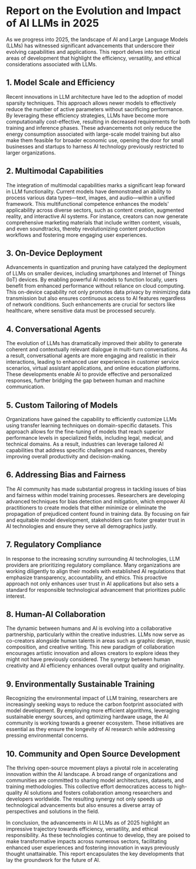 # Report on the Evolution and Impact of AI LLMs in 2025

As we progress into 2025, the landscape of AI and Large Language Models (LLMs) has witnessed significant advancements that underscore their evolving capabilities and applications. This report delves into ten critical areas of development that highlight the efficiency, versatility, and ethical considerations associated with LLMs.

## 1. Model Scale and Efficiency
Recent innovations in LLM architecture have led to the adoption of model sparsity techniques. This approach allows newer models to effectively reduce the number of active parameters without sacrificing performance. By leveraging these efficiency strategies, LLMs have become more computationally cost-effective, resulting in decreased requirements for both training and inference phases. These advancements not only reduce the energy consumption associated with large-scale model training but also make them feasible for broader economic use, opening the door for small businesses and startups to harness AI technology previously restricted to larger organizations.

## 2. Multimodal Capabilities
The integration of multimodal capabilities marks a significant leap forward in LLM functionality. Current models have demonstrated an ability to process various data types—text, images, and audio—within a unified framework. This multifunctional competence enhances the models' applicability across diverse sectors, such as content creation, augmented reality, and interactive AI systems. For instance, creators can now generate comprehensive marketing materials that include written content, visuals, and even soundtracks, thereby revolutionizing content production workflows and fostering more engaging user experiences.

## 3. On-Device Deployment
Advancements in quantization and pruning have catalyzed the deployment of LLMs on smaller devices, including smartphones and Internet of Things (IoT) devices. By enabling powerful AI models to function locally, users benefit from enhanced performance without reliance on cloud computing. This on-device capability not only promotes data privacy by minimizing data transmission but also ensures continuous access to AI features regardless of network conditions. Such enhancements are crucial for sectors like healthcare, where sensitive data must be processed securely.

## 4. Conversational Agents
The evolution of LLMs has dramatically improved their ability to generate coherent and contextually relevant dialogue in multi-turn conversations. As a result, conversational agents are more engaging and realistic in their interactions, leading to enhanced user experiences in customer service scenarios, virtual assistant applications, and online education platforms. These developments enable AI to provide effective and personalized responses, further bridging the gap between human and machine communication.

## 5. Custom Tailoring of Models
Organizations have gained the capability to efficiently customize LLMs using transfer learning techniques on domain-specific datasets. This approach allows for the fine-tuning of models that reach superior performance levels in specialized fields, including legal, medical, and technical domains. As a result, industries can leverage tailored AI capabilities that address specific challenges and nuances, thereby improving overall productivity and decision-making.

## 6. Addressing Bias and Fairness
The AI community has made substantial progress in tackling issues of bias and fairness within model training processes. Researchers are developing advanced techniques for bias detection and mitigation, which empower AI practitioners to create models that either minimize or eliminate the propagation of prejudiced content found in training data. By focusing on fair and equitable model development, stakeholders can foster greater trust in AI technologies and ensure they serve all demographics justly.

## 7. Regulatory Compliance
In response to the increasing scrutiny surrounding AI technologies, LLM providers are prioritizing regulatory compliance. Many organizations are working diligently to align their models with established AI regulations that emphasize transparency, accountability, and ethics. This proactive approach not only enhances user trust in AI applications but also sets a standard for responsible technological advancement that prioritizes public interest.

## 8. Human-AI Collaboration
The dynamic between humans and AI is evolving into a collaborative partnership, particularly within the creative industries. LLMs now serve as co-creators alongside human talents in areas such as graphic design, music composition, and creative writing. This new paradigm of collaboration encourages artistic innovation and allows creators to explore ideas they might not have previously considered. The synergy between human creativity and AI efficiency enhances overall output quality and originality.

## 9. Environmentally Sustainable Training
Recognizing the environmental impact of LLM training, researchers are increasingly seeking ways to reduce the carbon footprint associated with model development. By employing more efficient algorithms, leveraging sustainable energy sources, and optimizing hardware usage, the AI community is working towards a greener ecosystem. These initiatives are essential as they ensure the longevity of AI research while addressing pressing environmental concerns.

## 10. Community and Open Source Development
The thriving open-source movement plays a pivotal role in accelerating innovation within the AI landscape. A broad range of organizations and communities are committed to sharing model architectures, datasets, and training methodologies. This collective effort democratizes access to high-quality AI solutions and fosters collaboration among researchers and developers worldwide. The resulting synergy not only speeds up technological advancements but also ensures a diverse array of perspectives and solutions in the field.

In conclusion, the advancements in AI LLMs as of 2025 highlight an impressive trajectory towards efficiency, versatility, and ethical responsibility. As these technologies continue to develop, they are poised to make transformative impacts across numerous sectors, facilitating enhanced user experiences and fostering innovation in ways previously thought unattainable. This report encapsulates the key developments that lay the groundwork for the future of AI.